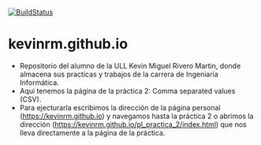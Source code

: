 [![BuildStatus](https://travis-ci.org/KevinRM/pl_practica_2.svg?branch=gh-pages)](https://travis-ci.org/KevinRM/pl_practica_2)
# kevinrm.github.io
- Repositorio del alumno de la ULL Kevin Miguel Rivero Martin, donde almacena sus practicas y trabajos de la carrera de Ingeniaría Informática.
- Aqui tenemos la página de la práctica 2: Comma separated values (CSV).
- Para ejecturarla escribimos la dirección de la página personal (https://kevinrm.github.io) y navegamos hasta la práctica 2 o abrimos la dirección (https://kevinrm.github.io/pl_practica_2/index.html) que nos lleva directamente a la página de la práctica.